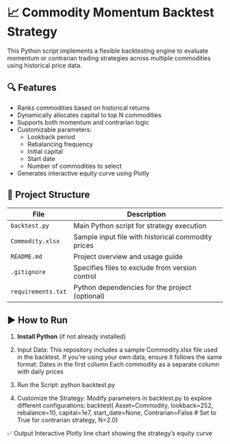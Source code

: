 # 📈 Commodity Momentum Backtest Strategy

This Python script implements a flexible backtesting engine to evaluate momentum or contrarian trading strategies across multiple commodities using historical price data.

## 🔍 Features

- Ranks commodities based on historical returns
- Dynamically allocates capital to top N commodities
- Supports both momentum and contrarian logic
- Customizable parameters:
  - Lookback period
  - Rebalancing frequency
  - Initial capital
  - Start date
  - Number of commodities to select
- Generates interactive equity curve using Plotly

## 📁 Project Structure

| File | Description |
|------|-------------|
| `backtest.py`     | Main Python script for strategy execution |
| `Commodity.xlsx`  | Sample input file with historical commodity prices |
| `README.md`       | Project overview and usage guide |
| `.gitignore`      | Specifies files to exclude from version control |
| `requirements.txt`| Python dependencies for the project (optional) |

## ▶️ How to Run

1. **Install Python** (if not already installed)

2. Input Data:
   This repository includes a sample Commodity.xlsx file used in the backtest.
   If you're using your own data, ensure it follows the same format:
   Dates in the first column
   Each commodity as a separate column with daily prices
3. Run the Script:
   python backtest.py

4. Customize the Strategy:
   Modify parameters in backtest.py to explore different configurations:
   backtest(
      Asset=Commodity,
      lookback=252,
      rebalance=10,
      capital=1e7,
      start_date=None,
      Contrarian=False  # Set to True for contrarian strategy,
      N=2.0)
   
✅ Output
Interactive Plotly line chart showing the strategy’s equity curve





